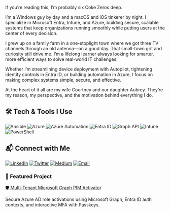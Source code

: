 If you’re reading this, I’m probably six Coke Zeros deep.

I’m a Windows guy by day and a macOS and iOS tinkerer by night. I specialize in Microsoft Entra, Intune, and Azure, building secure, scalable systems that keep organizations running smoothly while putting users at the center of every decision.

I grew up on a family farm in a one-stoplight town where we got three TV channels through an old antenna—on a good day. That small-town grit and curiosity still drive me. I’m a lifelong learner always looking for smarter, more efficient ways to solve real-world IT challenges.

Whether I’m streamlining device deployment with Autopilot, tightening identity controls in Entra ID, or building automation in Azure, I focus on making complex systems simple, secure, and effective.

At the heart of it all are my wife Courtney and our daughter Aubrey. They’re my reason, my perspective, and the motivation behind everything I do.


## 🛠 Tech & Tools I Use

![Ansible](https://img.shields.io/badge/Ansible-EE0000?style=for-the-badge&logo=ansible&logoColor=white)
![Azure](https://img.shields.io/badge/Azure-0078D4?style=for-the-badge&logo=microsoft-azure&logoColor=white)
![Azure Automation](https://img.shields.io/badge/Azure%20Automation-004E8C?style=for-the-badge&logo=azure-devops&logoColor=white)
![Entra ID](https://img.shields.io/badge/Entra%20ID-6A5ACD?style=for-the-badge&logo=microsoft&logoColor=white)
![Graph API](https://img.shields.io/badge/Microsoft%20Graph-33A1FD?style=for-the-badge&logo=microsoft-graph&logoColor=white)
![Intune](https://img.shields.io/badge/Intune-00A1F1?style=for-the-badge&logo=windows&logoColor=white)
![PowerShell](https://img.shields.io/badge/PowerShell-1E90FF?style=for-the-badge&logo=powershell&logoColor=white)

## 📬 Connect with Me

[![LinkedIn](https://img.shields.io/badge/LinkedIn-0A66C2?style=for-the-badge&logo=linkedin&logoColor=white)](https://www.linkedin.com/in/markorr321/)
[![Twitter](https://img.shields.io/badge/Twitter-1DA1F2?style=for-the-badge&logo=twitter&logoColor=white)](https://x.com/MarkHunterOrr)
[![Medium](https://img.shields.io/badge/Medium-000000?style=for-the-badge&logo=medium&logoColor=white)](https://medium.com/@markhunterorr)
[![Email](https://img.shields.io/badge/Email-D14836?style=for-the-badge&logo=gmail&logoColor=white)](mailto:markorr321@gmail.com)

### 🔧 Featured Project

[🛡️ Multi-Tenant Microsoft Graph PIM Activator](https://github.com/your-username/your-repo-name)

Secure Azure AD role activations using Microsoft Graph, Entra ID auth contexts, and interactive MFA with Passkeys.




